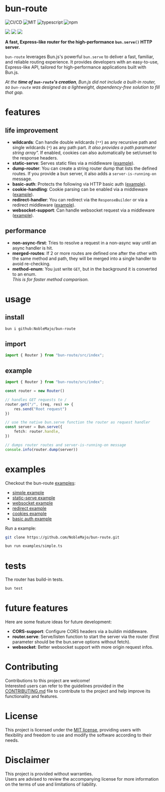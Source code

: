 # bun-route
![CI/CD](https://github.com/noblemajo/bun-route/actions/workflows/npm-publish.yml/badge.svg)
![MIT](https://img.shields.io/badge/license-MIT-blue.svg)
![typescript](https://img.shields.io/badge/dynamic/json?style=plastic&color=blue&label=Typescript&prefix=v&query=peerDependencies.typescript&url=https%3A%2F%2Fraw.githubusercontent.com%2Fnoblemajo%2Fbun-route%2Fmain%2Fpackage.json)
![npm](https://img.shields.io/npm/v/bun-route.svg?style=plastic&logo=npm&color=red)
<!-- ![github](https://img.shields.io/badge/dynamic/json?style=plastic&color=darkviolet&label=GitHub&prefix=v&query=version&url=https%3A%2F%2Fraw.githubusercontent.com%2Fnoblemajo%2Fbun-route%2Fmain%2Fpackage.json) -->

![](https://img.shields.io/badge/dynamic/json?color=green&label=watchers&query=watchers&suffix=x&url=https%3A%2F%2Fapi.github.com%2Frepos%2Fnoblemajo%2Fbun-route)
![](https://img.shields.io/badge/dynamic/json?color=yellow&label=stars&query=stargazers_count&suffix=x&url=https%3A%2F%2Fapi.github.com%2Frepos%2Fnoblemajo%2Fbun-route)
![](https://img.shields.io/badge/dynamic/json?color=navy&label=forks&query=forks&suffix=x&url=https%3A%2F%2Fapi.github.com%2Frepos%2Fnoblemajo%2Fbun-route)
<!-- ![](https://img.shields.io/badge/dynamic/json?color=darkred&label=open%20issues&query=open_issues&suffix=x&url=https%3A%2F%2Fapi.github.com%2Frepos%2Fnoblemajo%2Fbun-route)
![](https://img.shields.io/badge/dynamic/json?color=orange&label=subscribers&query=subscribers_count&suffix=x&url=https%3A%2F%2Fapi.github.com%2Frepos%2Fnoblemajo%2Fbun-route) -->

**A fast, Express-like router for the high-performance `bun.serve()` HTTP server.**

`bun-route` leverages Bun.js's powerful `bun.serve` to deliver a fast, familiar, and reliable routing experience. It provides developers with an easy-to-use, Express-like API, tailored for high-performance applications built with Bun.js.

*At the **time of `bun-route`'s creation**, Bun.js did not include a built-in router, so `bun-route` was designed as a lightweight, dependency-free solution to fill that gap.*

# features

## life improvement

- **wildcards**: Can handle double wildcards (`**`) as any recursive path and 
  single wildcards (`*`) as any path part. *It also provides a path parameter string array".*
  If enabled, cookies can also automatically be set/unset to the response headers. 
- **static-serve**: Serves static files via a middleware ([example](https://github.com/NobleMajo/bun-route/blob/main/examples/static-serve.ts)).
- **dump-router**: You can create a string router dump that lists the defined routes.
  If you provide a bun server, it also adds a `server-is-running-on` message.
- **basic-auth**: Protects the following via HTTP basic auth ([example](https://github.com/NobleMajo/bun-route/blob/main/examples/basic-auth.ts)).
- **cookie-handling**: Cookie parsing can be enabled via a middleware ([example](https://github.com/NobleMajo/bun-route/blob/main/examples/cookies.ts)).  
- **redirect-handler**: You can redirect via the `ResponseBuilder` or
  via a redirect middleware ([example](https://github.com/NobleMajo/bun-route/blob/main/examples/redirect.ts)).
- **websocket-support**: Can handle websocket request via a middleware ([example](https://github.com/NobleMajo/bun-route/blob/main/examples/websocket.ts)).

## performance

- **non-async-first**: Tries to resolve a request in a non-async way until an async handler is hit.
- **merged-routes**: If 2 or more routes are defined one after the other with the same method and path,
  they will be merged into a single handler to avoid re-checking.
- **method-enum**: You just write `GET`, but in the background it is converted to an enum.  
  *This is for faster method comparison.*

# usage

## install

```sh
bun i github:NobleMajo/bun-route
```

## import 

```ts
import { Router } from "bun-route/src/index";
```

## example

```ts
import { Router } from "bun-route/src/index";

const router = new Router()

// handles GET requests to /
router.get("/", (req, res) => {
    res.send("Root request")
})

// use the native bun.serve function the router as request handler
const server = Bun.serve({
    fetch: router.handle,
})

// dumps router routes and server-is-running-on message
console.info(router.dump(server))
```

# examples

Checkout the bun-route [examples](https://github.com/NobleMajo/bun-route/tree/main/examples):
- [simple example](https://github.com/NobleMajo/bun-route/blob/main/examples/simple.ts)
- [static-serve example](https://github.com/NobleMajo/bun-route/blob/main/examples/static-serve.ts)
- [websocket example](https://github.com/NobleMajo/bun-route/blob/main/examples/websocket.ts)
- [redirect example](https://github.com/NobleMajo/bun-route/blob/main/examples/redirect.ts)
- [cookies example](https://github.com/NobleMajo/bun-route/blob/main/examples/cookies.ts)
- [basic auth example](https://github.com/NobleMajo/bun-route/blob/main/examples/basic-auth.ts)

Run a example:
```sh
git clone https://github.com/NobleMajo/bun-route.git

bun run examples/simple.ts
```

# tests

The router has build-in tests.

```ts
bun test
```

# future features
Here are some feature ideas for future development:
- **CORS-support**: Configure CORS headers via a buildin middleware.
- **router.serve**: Serve/listen function to start the server via the router (first parameter should be the bun.serve options without fetch).
- **websocket**: Better websocket support with more origin request infos.

# Contributing
Contributions to this project are welcome!  
Interested users can refer to the guidelines provided in the [CONTRIBUTING.md](CONTRIBUTING.md) file to contribute to the project and help improve its functionality and features.

# License
This project is licensed under the [MIT license](LICENSE), providing users with flexibility and freedom to use and modify the software according to their needs.

# Disclaimer
This project is provided without warranties.  
Users are advised to review the accompanying license for more information on the terms of use and limitations of liability.
